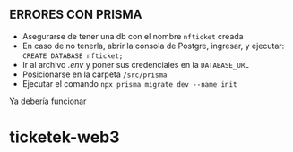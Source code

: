 
## ERRORES CON PRISMA
- Asegurarse de tener una db con el nombre ``nfticket`` creada
- En caso de no tenerla, abrir la consola de Postgre, ingresar, y ejecutar: ``CREATE DATABASE nfticket;``
- Ir al archivo *.env* y poner sus credenciales en la ``DATABASE_URL``
- Posicionarse en la carpeta ``/src/prisma``
- Ejecutar el comando ``npx prisma migrate dev --name init``

Ya debería funcionar
# ticketek-web3
